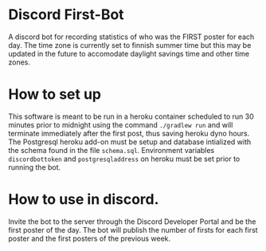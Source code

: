 # Discord First-Bot
A discord bot for recording statistics of who was the FIRST poster for each day. The time zone is currently set to finnish summer time but this may be updated in the future to accomodate daylight savings time and other time zones.

# How to set up
 This software is meant to be run in a heroku container scheduled to run 30 minutes prior to midnight using the command `` ./gradlew run `` and will terminate immediately after the first post, thus saving heroku dyno hours. The Postgresql heroku add-on must be setup and database intialized with the schema found in the file ``schema.sql``. Environment variables ``discordbottoken`` and ``postgresqladdress`` on heroku must be set prior to running the bot.
 
 # How to use in discord.
 Invite the bot to the server through the Discord Developer Portal and be the first poster of the day. The bot will publish the number of firsts for each first poster and the first posters of the previous week.